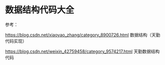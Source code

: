 # 数据结构代码大全

参考：

https://blog.csdn.net/xiaoyao_zhang/category_8900726.html 数据结构（天勤代码实现）

https://blog.csdn.net/weixin_42759458/category_9574217.html 天勤数据结构代码